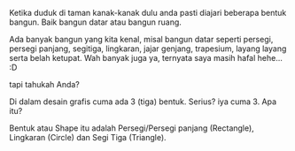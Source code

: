 Ketika duduk di taman kanak-kanak dulu anda pasti diajari beberapa bentuk bangun. Baik bangun datar atau bangun ruang.

Ada banyak bangun yang kita kenal, misal bangun datar seperti persegi, persegi panjang, segitiga, lingkaran, jajar genjang, trapesium, layang layang serta belah ketupat. Wah banyak juga ya, ternyata saya masih hafal hehe... :D

tapi tahukah Anda?

Di dalam desain grafis cuma ada 3 (tiga) bentuk. Serius? iya cuma 3. Apa itu?

Bentuk atau Shape itu adalah Persegi/Persegi panjang (Rectangle), Lingkaran (Circle) dan Segi Tiga (Triangle).
